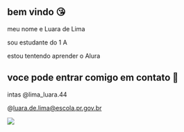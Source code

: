 ## bem vindo 😘

meu nome e Luara de Lima 

 sou estudante do 1 A 

estou tentendo aprender o Alura 

## voce pode entrar comigo em contato 📧
intas
@lima_luara.44

@luara.de.lima@escola.pr.gov.br

![](https://media1.tenor.com/m/BY-4cJ3NSrcAAAAd/sus-suspiious.gifc)


